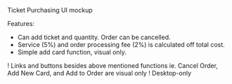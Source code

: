 Ticket Purchasing UI mockup

Features:

* Can add ticket and quantity. Order can be cancelled.
* Service (5%) and order processing fee (2%) is calculated off total cost.
* Simple add card function, visual only.








! Links and buttons besides above mentioned functions ie. Cancel Order, Add New Card, and Add to Order are visual only
! Desktop-only
